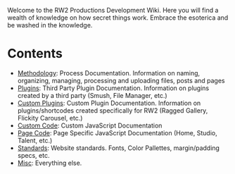 <!-- TITLE: RW2 Development Wiki -->
<!-- SUBTITLE: An Oasis of development knowledge for the RW2 Website -->

Welcome to the RW2 Productions Development Wiki. Here you will find a wealth of knowledge on how secret things work. Embrace the esoterica and be washed in the knowledge.
# Contents
- [Methodology](/methodology): Process Documentation. Information on naming, organizing, managing, processing and uploading files, posts and pages
- [Plugins](/plugins): Third Party Plugin Documentation. Information on plugins created by a third party (Smush, File Manager, etc.)
- [Custom Plugins](/custom-plugins): Custom Plugin Documentation. Information on plugins/shortcodes created specifically for RW2 (Ragged Gallery, Flickity Carousel, etc.)
- [Custom Code](/custom-code): Custom JavaScript Documentation
- [Page Code](/page-code): Page Specific JavaScript Documentation (Home, Studio, Talent, etc.)
- [Standards](/standards): Website standards. Fonts, Color Pallettes, margin/padding specs, etc.
- [Misc](/misc): Everything else.